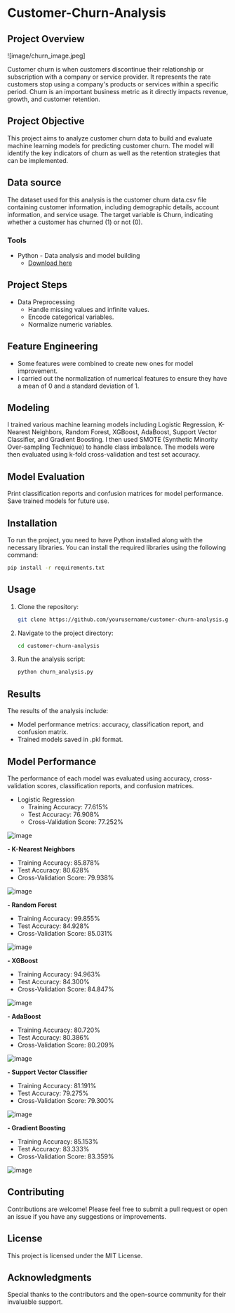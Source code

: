 # Customer-Churn-Analysis

## Project Overview

![image/churn_image.jpeg]

Customer churn is when customers discontinue their relationship or subscription with a company or service provider. It represents the rate customers stop using a company's products or services within a specific period. Churn is an important business metric as it directly impacts revenue, growth, and customer retention.

## Project Objective
This project aims to analyze customer churn data to build and evaluate machine learning models for predicting customer churn. The model will identify the key indicators of churn as well as the retention strategies that can be implemented.

## Data source
The dataset used for this analysis is the customer churn data.csv file containing customer information, including demographic details, account information, and service usage. The target variable is Churn, indicating whether a customer has churned (1) or not (0).

### Tools

- Python - Data analysis and model building
  - [Download here](https://www.anaconda.com/download/success)
  
## Project Steps
- Data Preprocessing
  - Handle missing values and infinite values.
  - Encode categorical variables.
  - Normalize numeric variables.

## Feature Engineering
- Some features were combined to create new ones for model improvement.
- I carried out the normalization of numerical features to ensure they have a mean of 0 and a standard deviation of 1.

## Modeling
I trained various machine learning models including Logistic Regression, K-Nearest Neighbors, Random Forest, XGBoost, AdaBoost, Support Vector Classifier, and Gradient Boosting.
I then used SMOTE (Synthetic Minority Over-sampling Technique) to handle class imbalance.
The models were then evaluated using k-fold cross-validation and test set accuracy.

## Model Evaluation
Print classification reports and confusion matrices for model performance.
Save trained models for future use.

## Installation
To run the project, you need to have Python installed along with the necessary libraries. You can install the required libraries using the following command:
```bash
pip install -r requirements.txt
```
## Usage
1. Clone the repository:
   ``` bash
   git clone https://github.com/yourusername/customer-churn-analysis.git
   ```
2. Navigate to the project directory:
   ```bash
   cd customer-churn-analysis
   ```
3. Run the analysis script:
   ```bash
   python churn_analysis.py
   ```

## Results

The results of the analysis include:
- Model performance metrics: accuracy, classification report, and confusion matrix.
- Trained models saved in .pkl format.

## Model Performance

The performance of each model was evaluated using accuracy, cross-validation scores, classification reports, and confusion matrices.
- Logistic Regression
  - Training Accuracy: 77.615%
  - Test Accuracy: 76.908%
  - Cross-Validation Score: 77.252%
  
![image](https://github.com/user-attachments/assets/cb745a1f-6382-4402-ab1e-9a2830f42d8f)

**- K-Nearest Neighbors**
  - Training Accuracy: 85.878%
  - Test Accuracy: 80.628%
  - Cross-Validation Score: 79.938%

![image](https://github.com/user-attachments/assets/acf9dbd5-e2d0-4369-a139-6b44cce2d62f)


**- Random Forest**
  - Training Accuracy: 99.855%
  - Test Accuracy: 84.928%
  - Cross-Validation Score: 85.031%

![image](https://github.com/user-attachments/assets/1bb8b7f4-efec-498c-8180-8e72fd2f2ed3)

**- XGBoost**
  - Training Accuracy: 94.963%
  - Test Accuracy: 84.300%
  - Cross-Validation Score: 84.847%

![image](https://github.com/user-attachments/assets/ef650c0e-b2a9-4a5f-aae3-2725038c4004)

**- AdaBoost**
  - Training Accuracy: 80.720%
  - Test Accuracy: 80.386%
  - Cross-Validation Score: 80.209%

![image](https://github.com/user-attachments/assets/11a344b5-024f-431c-88fb-be01d30f9b93)

**- Support Vector Classifier**
  - Training Accuracy: 81.191%
  - Test Accuracy: 79.275%
  - Cross-Validation Score: 79.300%
  
  ![image](https://github.com/user-attachments/assets/cda87c1e-07c3-4b90-a1f2-1412dfc2722c)

**- Gradient Boosting**
  - Training Accuracy: 85.153%
  - Test Accuracy: 83.333%
  - Cross-Validation Score: 83.359%

![image](https://github.com/user-attachments/assets/9a23d8cb-a49b-446a-92a3-53df5941842e)


## Contributing

Contributions are welcome! Please feel free to submit a pull request or open an issue if you have any suggestions or improvements.

## License
This project is licensed under the MIT License.

## Acknowledgments
Special thanks to the contributors and the open-source community for their invaluable support.
   
